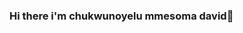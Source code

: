 ### Hi there i'm chukwunoyelu mmesoma david👋

<!--
**Chukwunoyelummesomadavid/chukwunoyelummesomadavid** is a ✨ _special_ ✨ repository because its `README.md` (this file) appears on your GitHub profile.

Here are some ideas to get you started:

- 🔭 I’m currently working on 
- 🌱 I’m currently learning solidity(ehereum smart contract)
- 👯 I’m looking to collaborate on Facebook
- 🤔 I’m looking for help with scripting
- 💬 Ask me about any tech related stuff
- 📫 How to reach me: https://web.facebook.com/profile.php?id=100073167223696
- 😄 Pronouns: He/His.
- ⚡ Fun fact: i love coding, playing video games and hanging out with the family
-->
